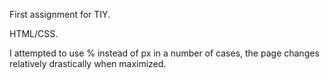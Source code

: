 First assignment for TIY.  

HTML/CSS.

I attempted to use % instead of px in a number of cases, the page changes relatively drastically when maximized.

